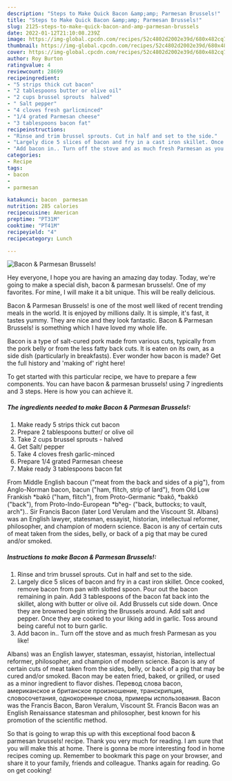 ```yaml
---
description: "Steps to Make Quick Bacon &amp;amp; Parmesan Brussels!"
title: "Steps to Make Quick Bacon &amp;amp; Parmesan Brussels!"
slug: 2125-steps-to-make-quick-bacon-and-amp-parmesan-brussels
date: 2022-01-12T21:10:08.239Z
image: https://img-global.cpcdn.com/recipes/52c4802d2002e39d/680x482cq70/bacon-parmesan-brussels-recipe-main-photo.jpg
thumbnail: https://img-global.cpcdn.com/recipes/52c4802d2002e39d/680x482cq70/bacon-parmesan-brussels-recipe-main-photo.jpg
cover: https://img-global.cpcdn.com/recipes/52c4802d2002e39d/680x482cq70/bacon-parmesan-brussels-recipe-main-photo.jpg
author: Roy Burton
ratingvalue: 4
reviewcount: 28699
recipeingredient:
- "5 strips thick cut bacon"
- "2 tablespoons butter or olive oil"
- "2 cups brussel sprouts  halved"
- " Salt pepper"
- "4 cloves fresh garlicminced"
- "1/4 grated Parmesan cheese"
- "3 tablespoons bacon fat"
recipeinstructions:
- "Rinse and trim brussel sprouts. Cut in half and set to the side."
- "Largely dice 5 slices of bacon and fry in a cast iron skillet. Once cooked, remove bacon from pan with slotted spoon. Pour out the bacon remaining in pain. Add 3 tablespoons of the bacon fat back into the skillet, along with butter or olive oil. Add Brussels cut side down. Once they are browned begin stirring the Brussels around. Add salt and pepper. Once they are cooked to your liking add in garlic. Toss around being careful not to burn garlic."
- "Add bacon in.. Turn off the stove and as much fresh Parmesan as you like!"
categories:
- Recipe
tags:
- bacon
- 
- parmesan

katakunci: bacon  parmesan 
nutrition: 285 calories
recipecuisine: American
preptime: "PT31M"
cooktime: "PT41M"
recipeyield: "4"
recipecategory: Lunch

---
```



![Bacon &amp; Parmesan Brussels!](https://img-global.cpcdn.com/recipes/52c4802d2002e39d/680x482cq70/bacon-parmesan-brussels-recipe-main-photo.jpg)

Hey everyone, I hope you are having an amazing day today. Today, we're going to make a special dish, bacon &amp; parmesan brussels!. One of my favorites. For mine, I will make it a bit unique. This will be really delicious.

Bacon &amp; Parmesan Brussels! is one of the most well liked of recent trending meals in the world. It is enjoyed by millions daily. It is simple, it's fast, it tastes yummy. They are nice and they look fantastic. Bacon &amp; Parmesan Brussels! is something which I have loved my whole life.

Bacon is a type of salt-cured pork made from various cuts, typically from the pork belly or from the less fatty back cuts. It is eaten on its own, as a side dish (particularly in breakfasts). Ever wonder how bacon is made? Get the full history and &#39;making of&#39; right here!


To get started with this particular recipe, we have to prepare a few components. You can have bacon &amp; parmesan brussels! using 7 ingredients and 3 steps. Here is how you can achieve it.

<!--inarticleads1-->

##### The ingredients needed to make Bacon &amp; Parmesan Brussels!:

1. Make ready 5 strips thick cut bacon
1. Prepare 2 tablespoons butter/ or olive oil
1. Take 2 cups brussel sprouts - halved
1. Get  Salt/ pepper
1. Take 4 cloves fresh garlic-minced
1. Prepare 1/4 grated Parmesan cheese
1. Make ready 3 tablespoons bacon fat


From Middle English bacoun (&#34;meat from the back and sides of a pig&#34;), from Anglo-Norman bacon, bacun (&#34;ham, flitch, strip of lard&#34;), from Old Low Frankish *bakō (&#34;ham, flitch&#34;), from Proto-Germanic *bakô, *bakkô (&#34;back&#34;), from Proto-Indo-European *bʰeg- (&#34;back, buttocks; to vault, arch&#34;).. Sir Francis Bacon (later Lord Verulam and the Viscount St. Albans) was an English lawyer, statesman, essayist, historian, intellectual reformer, philosopher, and champion of modern science. Bacon is any of certain cuts of meat taken from the sides, belly, or back of a pig that may be cured and/or smoked. 

<!--inarticleads2-->

##### Instructions to make Bacon &amp; Parmesan Brussels!:

1. Rinse and trim brussel sprouts. Cut in half and set to the side.
1. Largely dice 5 slices of bacon and fry in a cast iron skillet. Once cooked, remove bacon from pan with slotted spoon. Pour out the bacon remaining in pain. Add 3 tablespoons of the bacon fat back into the skillet, along with butter or olive oil. Add Brussels cut side down. Once they are browned begin stirring the Brussels around. Add salt and pepper. Once they are cooked to your liking add in garlic. Toss around being careful not to burn garlic.
1. Add bacon in.. Turn off the stove and as much fresh Parmesan as you like!


Albans) was an English lawyer, statesman, essayist, historian, intellectual reformer, philosopher, and champion of modern science. Bacon is any of certain cuts of meat taken from the sides, belly, or back of a pig that may be cured and/or smoked. Bacon may be eaten fried, baked, or grilled, or used as a minor ingredient to flavor dishes. Перевод слова bacon, американское и британское произношение, транскрипция, словосочетания, однокоренные слова, примеры использования. Bacon was the Francis Bacon, Baron Veralum, Viscount St. Francis Bacon was an English Renaissance statesman and philosopher, best known for his promotion of the scientific method. 

So that is going to wrap this up with this exceptional food bacon &amp; parmesan brussels! recipe. Thank you very much for reading. I am sure that you will make this at home. There is gonna be more interesting food in home recipes coming up. Remember to bookmark this page on your browser, and share it to your family, friends and colleague. Thanks again for reading. Go on get cooking!
